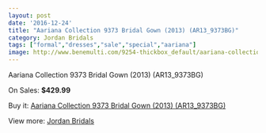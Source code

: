 ```yaml
---
layout: post
date: '2016-12-24'
title: "Aariana Collection 9373 Bridal Gown (2013) (AR13_9373BG)"
category: Jordan Bridals
tags: ["formal","dresses","sale","special","aariana"]
image: http://www.benemulti.com/9254-thickbox_default/aariana-collection-9373-bridal-gown-2013-ar139373bg.jpg
---
```

Aariana Collection 9373 Bridal Gown (2013) (AR13_9373BG)

On Sales: **$429.99**
<a href="https://www.benemulti.com/en/jordan-bridals/3512-aariana-collection-9373-bridal-gown-2013-ar139373bg.html"><amp-img layout="responsive" width="600" height="600" src="//www.benemulti.com/9254-thickbox_default/aariana-collection-9373-bridal-gown-2013-ar139373bg.jpg" alt="Aariana Collection 9373 Bridal Gown (2013) (AR13_9373BG) 0" /></a>
<a href="https://www.benemulti.com/en/jordan-bridals/3512-aariana-collection-9373-bridal-gown-2013-ar139373bg.html"><amp-img layout="responsive" width="600" height="600" src="//www.benemulti.com/9256-thickbox_default/aariana-collection-9373-bridal-gown-2013-ar139373bg.jpg" alt="Aariana Collection 9373 Bridal Gown (2013) (AR13_9373BG) 1" /></a>
<a href="https://www.benemulti.com/en/jordan-bridals/3512-aariana-collection-9373-bridal-gown-2013-ar139373bg.html"><amp-img layout="responsive" width="600" height="600" src="//www.benemulti.com/9255-thickbox_default/aariana-collection-9373-bridal-gown-2013-ar139373bg.jpg" alt="Aariana Collection 9373 Bridal Gown (2013) (AR13_9373BG) 2" /></a>

Buy it: [Aariana Collection 9373 Bridal Gown (2013) (AR13_9373BG)](https://www.benemulti.com/en/jordan-bridals/3512-aariana-collection-9373-bridal-gown-2013-ar139373bg.html "Aariana Collection 9373 Bridal Gown (2013) (AR13_9373BG)")

View more: [Jordan Bridals](https://www.benemulti.com/en/34-jordan-bridals "Jordan Bridals")